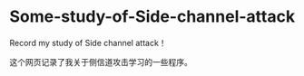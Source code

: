 # Some-study-of-Side-channel-attack
Record my study of Side channel attack！

这个网页记录了我关于侧信道攻击学习的一些程序。
